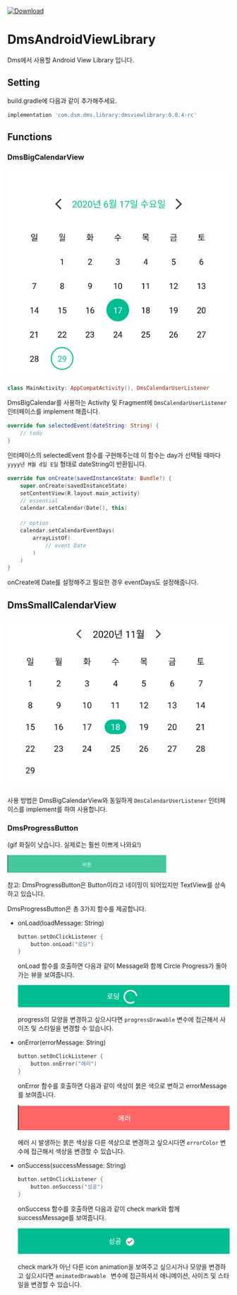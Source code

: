 [ ![Download](https://api.bintray.com/packages/dsm-dms/DmsAndroidViewLibrary/dmsviewlibrary/images/download.svg?version=0.0.4-rc1) ](https://bintray.com/dsm-dms/DmsAndroidViewLibrary/dmsviewlibrary/0.0.4-rc1/link)
# DmsAndroidViewLibrary 
Dms에서 사용할 Android View Library 입니다.

## Setting
build.gradle에 다음과 같이 추가해주세요.
```gradle
implementation 'com.dsm.dms.library:dmsviewlibrary:0.0.4-rc'
```

## Functions
### DmsBigCalendarView
![image](images/DmsBigCalendarView.png)

#### 
```kotlin
class MainActivity: AppCompatActivity(), DmsCalendarUserListener
```
DmsBigCalendar를 사용하는 Activity 및 Fragment에 ```DmsCalendarUserListener``` 인터페이스를 implement 해줍니다.

```kotlin
override fun selectedEvent(dateString: String) {
    // todo
}
```
인터페이스의 selectedEvent 함수를 구현해주는데 이 함수는 day가 선택될 때마다 ```yyyy년 M월 d일 E일``` 형태로 dateString이 반환됩니다.

```kotlin
override fun onCreate(savedInstanceState: Bundle?) {
    super.onCreate(savedInstanceState)
    setContentView(R.layout.main_activity)
    // essential
    calendar.setCalendar(Date(), this)

    // option
    calendar.setCalendarEventDays(
        arrayListOf(
            // event Date
        )
    )
}
```
onCreate에 Date를 설정해주고 필요한 경우 eventDays도 설정해줍니다.

## DmsSmallCalendarView
![image](images/DmsSmallCalendarView.png)

사용 방법은 DmsBigCalendarView와 동일하게 ```DmsCalendarUserListener``` 인터페이스를 implement를 하여 사용합니다.


### DmsProgressButton
(gif 화질이 낮습니다. 실제로는 훨씬 이쁘게 나와요!)

![image](images/DmsProgressButton.gif) 

참고: DmsProgressButton은 Button이라고 네이밍이 되어있지만 TextView를 상속하고 있습니다.

DmsProgressButton은 총 3가지 함수를 제공합니다.

* onLoad(loadMessage: String)
    ```kotlin 
    button.setOnClickListener {
        button.onLoad("로딩")
    }
    ```
    onLoad 함수를 호출하면 다음과 같이 Message와 함께 Circle Progress가 돌아가는 뷰을 보여줍니다.
    
    ![image](images/DmsProgressButtonLoading.png)

    progress의 모양을 변경하고 싶으시다면 ```progressDrawable``` 변수에 접근해서 사이즈 및 스타일을 변경할 수 있습니다.

* onError(errorMessage: String)
    ```kotlin 
    button.setOnClickListener {
        button.onError("에러")
    }
    ```
    onError 함수를 호출하면 다음과 같이 색상이 붉은 색으로 변하고 errorMessage를 보여줍니다.

    ![image](images/DmsProgressButtonError.png)

    에러 시 발생하는 붉은 색상을 다른 색상으로 변경하고 싶으시다면 ```errorColor``` 변수에 접근해서 색상을 변경할 수 있습니다.

* onSuccess(successMessage: String)
    ```kotlin 
    button.setOnClickListener {
        button.onSuccess("성공")
    }
    ```
    onSuccess 함수를 호출하면 다음과 같이 check mark와 함께 successMessage를 보여줍니다.

    ![image](images/DmsProgressButtonSuccess.png)

    check mark가 아닌 다른 icon animation을 보여주고 싶으시거나 모양을 변경하고 싶으시다면 ```animatedDrawable ``` 변수에 접근하셔서 애니메이션, 사이즈 및 스타일을 변경할 수 있습니다.

